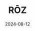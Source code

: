 ---  
layout: startup_page  
title: "RŌZ"  
id: "rozhair.com"  
permalink: "/rzrozhair.com08122024/"  
website: "https://rozhair.com/"  
funding_round: "Seed"  
funding_amount: ""  
investors: "Silas Capital, G9 Ventures, Melanie Inglessis, Rachel Goodwin, Pati Dubroff, Sami Knight, Kylee Heath, Ericka Verrett, Lily Collins, Mila Kunis, Daisy Ridley, Zoe Saldana, Brooklyn Decker"  
about: "RŌZ is a clean, high-performing haircare line founded by celebrity hairstylist Mara Roszak. It offers professional-strength products with sustainably sourced formulas, focusing on ease of use and achieving beautiful, effortless hair. The brand is available at major retailers and professional salons."  
markets: "Haircare, Beauty"  
hq: "Los Angeles, California, United States"  
founded_year: "2021"  
linkedin: ""  
twitter: ""  
instagram: ""  
facebook: ""  
crunchbase: ""  
pitchbook: ""  

date_display: "12-Aug-2024"  
date: "2024-08-12"

# SEO Optimization  
meta_title: "RŌZ - Seed"  
meta_description: "RŌZ, RŌZ is a clean, high-performing haircare line founded by celebrity hairstylist Mara Roszak. It offers professional-strength products with sustainably ..."  
meta_keywords: "RŌZ, Haircare, Beauty, Seed funding"  
canonical_url: "https://startup.projectstartups.com/rzrozhair.com08122024/"  
---